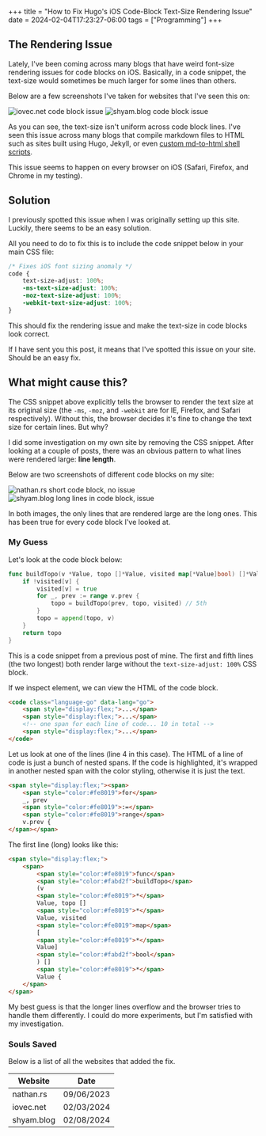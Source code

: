 +++
title = "How to Fix Hugo's iOS Code-Block Text-Size Rendering Issue"
date = 2024-02-04T17:23:27-06:00
tags = ["Programming"]
+++


## The Rendering Issue

Lately, I've been coming across many blogs that have weird font-size rendering issues for code blocks on iOS. Basically, in a code snippet, the text-size would sometimes be much larger for some lines than others.

Below are a few screenshots I've taken for websites that I've seen this on:


<div class="two-columns">
<img alt="iovec.net code block issue" src="/images/IMG_9051.png">
<img alt="shyam.blog code block issue" src="/images/IMG_9057.png">
</div>

As you can see, the text-size isn't uniform across code block lines. I've seen this issue across many blogs that compile markdown files to HTML such as sites built using Hugo, Jekyll, or even [custom md-to-html shell scripts](https://github.com/git-bruh/site).

This issue seems to happen on every browser on iOS (Safari, Firefox, and Chrome in my testing).

## Solution

I previously spotted this issue when I was originally setting up this site. Luckily, there seems to be an easy solution.

All you need to do to fix this is to include the code snippet below in your main CSS file:

```css
/* Fixes iOS font sizing anomaly */
code {
    text-size-adjust: 100%;
    -ms-text-size-adjust: 100%;
    -moz-text-size-adjust: 100%;
    -webkit-text-size-adjust: 100%;
}
```

This should fix the rendering issue and make the text-size in code blocks look correct. 

If I have sent you this post, it means that I've spotted this issue on your site. Should be an easy fix.

## What might cause this?

The CSS snippet above explicitly tells the browser to render the text size at its original size (the `-ms`, `-moz`, and `-webkit` are for IE, Firefox, and Safari respectively). Without this, the browser decides it's fine to change the text size for certain lines. But why?

I did some investigation on my own site by removing the CSS snippet. After looking at a couple of posts, there was an obvious pattern to what lines were rendered large: **line length**.

Below are two screenshots of different code blocks on my site:

<div class="two-columns">
<img alt="nathan.rs short code block, no issue" src="/images/IMG_9069.png">
<img alt="shyam.blog long lines in code block, issue" src="/images/IMG_9077.png">
</div>

In both images, the only lines that are rendered large are the long ones. This has been true for every code block I've looked at.

### My Guess

Let's look at the code block below:

```go
func buildTopo(v *Value, topo []*Value, visited map[*Value]bool) []*Value { // 1st
	if !visited[v] {
		visited[v] = true
		for _, prev := range v.prev {
			topo = buildTopo(prev, topo, visited) // 5th
		}
		topo = append(topo, v)
	}
	return topo
}
```

This is a code snippet from a previous post of mine. The first and fifth lines (the two longest) both render large without the `text-size-adjust: 100%` CSS block.

If we inspect element, we can view the HTML of the code block.

```html
<code class="language-go" data-lang="go">
    <span style="display:flex;">...</span>
    <span style="display:flex;">...</span>
    <!-- one span for each line of code... 10 in total -->
    <span style="display:flex;">...</span>
</code>
```

Let us look at one of the lines (line 4 in this case). The HTML of a line of code is just a bunch of nested spans. If the code is highlighted, it's wrapped in another nested span with the color styling, otherwise it is just the text. 

```html
<span style="display:flex;"><span>
    <span style="color:#fe8019">for</span>
    _, prev
    <span style="color:#fe8019">:=</span>
    <span style="color:#fe8019">range</span>
    v.prev {
</span></span>
```

The first line (long) looks like this:

```html
<span style="display:flex;">
    <span>
        <span style="color:#fe8019">func</span>
        <span style="color:#fabd2f">buildTopo</span>
        (v
        <span style="color:#fe8019">*</span>
        Value, topo []
        <span style="color:#fe8019">*</span>
        Value, visited
        <span style="color:#fe8019">map</span>
        [
        <span style="color:#fe8019">*</span>
        Value]
        <span style="color:#fabd2f">bool</span>
        ) []
        <span style="color:#fe8019">*</span>
        Value {
    </span>
</span>
```

My best guess is that the longer lines overflow and the browser tries to handle them differently. I could do more experiments, but I'm satisfied with my investigation.


### Souls Saved

Below is a list of all the websites that added the fix.

Website | Date
--- | ---
nathan.rs | 09/06/2023
iovec.net | 02/03/2024 
shyam.blog | 02/08/2024
